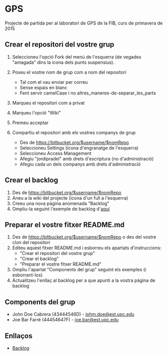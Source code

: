 # GPS

Projecte de partida per al laboratori de GPS de la FIB, curs de primavera de 2015

## Crear el repositori del vostre grup

1. Seleccioneu l'opció Fork del menú de l'esquerra (de vegades "amagada" dins la icona dels punts suspensius).
2. Poseu el vostre nom de grup com a nom del repositori

    - Tal com el vau enviar per correu
    - Sense espais en blanc
    - Fent servir camelCase i no altres_maneres-de-separar_les_parts

3. Marqueu el repositori com a privat
4. Marqueu l'opció "Wiki"
5. Premeu acceptar
6. Compartiu el repositori amb els vostres companys de grup
	- Des de https://bitbucket.org/$username/$nomRepo
	- Seleccioneu Settings (icona d'engranatge de l'esquerra)
	- Seleccioneu Access Management
	- Afegiu "jordipradel" amb drets d'escriptura (no d'administració)
	- Afegiu cada un dels companys amb drets d'administració

## Crear el backlog

1. Des de https://bitbucket.org/$username/$nomRepo
2. Aneu a la wiki del projecte (icona d'un full a l'esquerra)
3. Creeu una nova pàgina anomenada "Backlog"
4. Ompliu-la seguint l'exemple de backlog d'[aquí](https://bitbucket.org/jordipradel/gps-jj/wiki/Backlog)

## Preparar el vostre fitxer README.md

1. Des de https://bitbucket.org/$username/$nomRepo o des del vostre clon del repositori
2. Editeu aquest fitxer README.md i esborreu els apartats d'instruccions:
	- "Crear el repositori del vostre grup"
	- "Crear el backlog"
	- "Preparar el vostre fitxer README.md"
3. Ompliu l'apartat "Components del grup" seguint els exemples (i esborrant-los)
4. Actualitzeu l'enllaç al backlog per a que apunti a la vostra pàgina de backlog


## Components del grup

- John Doe Cabrera (43444546D) - johm.doe@est.upc.edu
- Joe Bar Farré (44454647F) - joe.bar@est.upc.edu

## Enllaços

- [Backlog](https://bitbucket.org/jordipradel/gps-jj/wiki/Backlog)